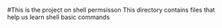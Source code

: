 #This is the project on shell permsisson 
This directory contains files that help us learn shell basic commands
